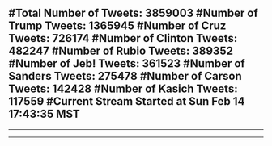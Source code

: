 #Total Number of Tweets: 3859003 
#Number of Trump Tweets: 1365945
#Number of Cruz Tweets: 726174
#Number of Clinton Tweets: 482247
#Number of Rubio Tweets: 389352
#Number of Jeb! Tweets: 361523
#Number of Sanders Tweets: 275478
#Number of Carson Tweets: 142428
#Number of Kasich Tweets: 117559
#Current Stream Started at Sun Feb 14 17:43:35 MST
---
---
---
